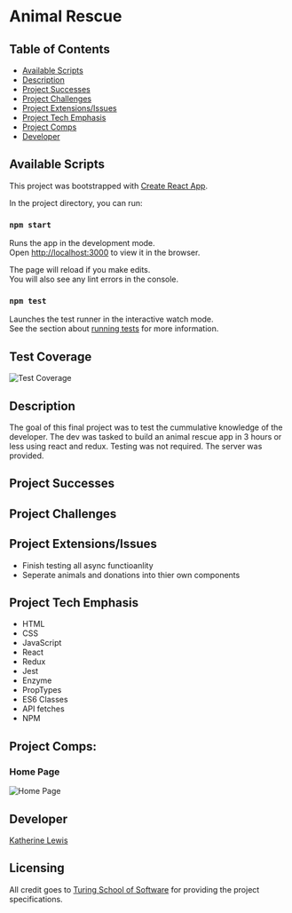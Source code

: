 # Animal Rescue


## Table of Contents
* [Available Scripts](#Available-Scripts)
* [Description](#Description)
* [Project Successes](Project-Successes)
* [Project Challenges](Project-Challenges)
* [ Project Extensions/Issues](Project-Extensions/Issues)
* [Project Tech Emphasis](Project-Tech-Emphasis)
* [Project Comps](Project-Comps)
* [Developer](Developer)

## Available Scripts

This project was bootstrapped with [Create React App](https://github.com/facebook/create-react-app).

In the project directory, you can run:

### `npm start`

Runs the app in the development mode.<br>
Open [http://localhost:3000](http://localhost:3000) to view it in the browser.

The page will reload if you make edits.<br>
You will also see any lint errors in the console.

### `npm test`

Launches the test runner in the interactive watch mode.<br>
See the section about [running tests](https://facebook.github.io/create-react-app/docs/running-tests) for more information.

## Test Coverage

![Test Coverage](./src/images/test-coverage.png)

## Description

  The goal of this final project was to test the cummulative knowledge of the developer. The dev was tasked to build an animal rescue app in 3 hours or less using react and redux. Testing was not required. The server was provided.

## Project Successes



## Project Challenges




## Project Extensions/Issues

* Finish testing all async functioanlity
* Seperate animals and donations into thier own components


## Project Tech Emphasis

* HTML
* CSS
* JavaScript
* React
* Redux
* Jest
* Enzyme
* PropTypes
* ES6 Classes
* API fetches
* NPM


## Project Comps:

### Home Page

![Home Page](./src/images/HomePage.png)


## Developer

[Katherine Lewis](https://github.com/kalex19)

## Licensing

All credit goes to <a href="turing.io">Turing School of Software</a> for providing the project specifications.
